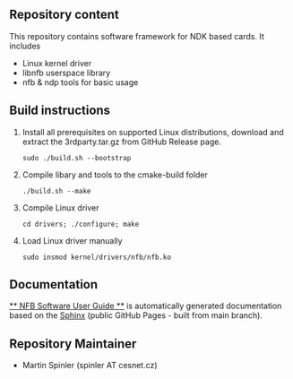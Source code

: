 ## Repository content

This repository contains software framework for NDK based cards. It includes

 - Linux kernel driver
 - libnfb userspace library
 - nfb & ndp tools for basic usage

## Build instructions

1. Install all prerequisites on supported Linux distributions, download and extract the 3rdparty.tar.gz from GitHub Release page.

    `sudo ./build.sh --bootstrap`

2. Compile libary and tools to the cmake-build folder

    `./build.sh --make`

3. Compile Linux driver

    `cd drivers; ./configure; make`

4. Load Linux driver manually

    `sudo insmod kernel/drivers/nfb/nfb.ko`

## Documentation

[** NFB Software User Guide **](https://cesnet.github.io/ndk-sw) is automatically generated documentation based on the [Sphinx](https://www.sphinx-doc.org) (public GitHub Pages - built from main branch).

## Repository Maintainer

- Martin Spinler (spinler AT cesnet.cz)
